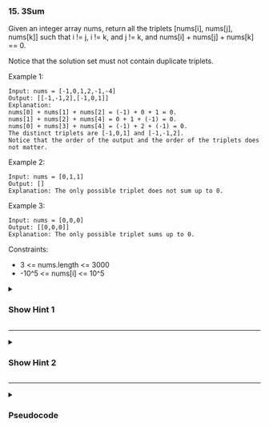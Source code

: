 ### 15. 3Sum

Given an integer array nums, return all the triplets [nums[i], nums[j], nums[k]] such that i != j, i != k, and j != k, and nums[i] + nums[j] + nums[k] == 0.

Notice that the solution set must not contain duplicate triplets.

Example 1:
```
Input: nums = [-1,0,1,2,-1,-4]
Output: [[-1,-1,2],[-1,0,1]]
Explanation: 
nums[0] + nums[1] + nums[2] = (-1) + 0 + 1 = 0.
nums[1] + nums[2] + nums[4] = 0 + 1 + (-1) = 0.
nums[0] + nums[3] + nums[4] = (-1) + 2 + (-1) = 0.
The distinct triplets are [-1,0,1] and [-1,-1,2].
Notice that the order of the output and the order of the triplets does not matter.
```
Example 2:
```
Input: nums = [0,1,1]
Output: []
Explanation: The only possible triplet does not sum up to 0.
```
Example 3:
```
Input: nums = [0,0,0]
Output: [[0,0,0]]
Explanation: The only possible triplet sums up to 0.
```
Constraints:

- 3 <= nums.length <= 3000
- -10^5 <= nums[i] <= 10^5

<details>
  <summary><h3>Show Hint 1</h3></summary>
  <p>Three sum is a superset of the problem twosum and the target is zero always and the triplet must not contain duplicates. First fix one number let say 'x' and it's left us with to find two number like twoSum</p>
</details>

---
<details>
  <summary><h3>Show Hint 2</h3></summary>
  <p>You can use hashmap to speed up the algorithm, but you can also sort the input array to avoid duplicates and also two sum on sorted array becomes faster usig two pointer method</p>
</details>

---
<details>
  <summary><h3>Pseudocode</h3></summary>
  <pre>
    result -> []
    nums -> sort(nums)
    for idx, num in nums:
        if idx > 0 and num == nums[i - 1] then continue
        l -> idx + 1
        r -> nums.length - 1
        while l lessThan r
            threeSum -> num + nums[l] + nums[r]
            if threeSum greaterThan 0 then r -= 1
            elif threeSum lessThan 0 then l += 1
            else
                result.append([a, nums[l], nums[r]])
                l += 1
                while nums[l] == nums[l-1] and l lessThan r
                    l += 1
      return result
  </pre>
</details>
